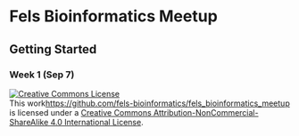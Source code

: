 # Fels Bioinformatics Meetup

## Getting Started

### Week 1 (Sep 7)

<a rel="license" href="http://creativecommons.org/licenses/by-nc-sa/4.0/"><img alt="Creative Commons License" style="border-width:0" src="https://i.creativecommons.org/l/by-nc-sa/4.0/88x31.png" /></a><br /><span xmlns:dct="http://purl.org/dc/terms/" property="dct:title">This work</span><a xmlns:cc="http://creativecommons.org/ns#" property="cc:attributionName" rel="cc:attributionURL">https://github.com/fels-bioinformatics/fels_bioinformatics_meetup</a> is licensed under a <a rel="license" href="http://creativecommons.org/licenses/by-nc-sa/4.0/">Creative Commons Attribution-NonCommercial-ShareAlike 4.0 International License</a>.
